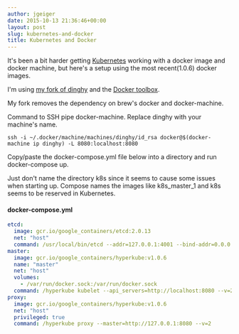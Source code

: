 ```yaml
---
author: jgeiger
date: 2015-10-13 21:36:46+00:00
layout: post
slug: kubernetes-and-docker
title: Kubernetes and Docker
---
```


It's been a bit harder getting [Kubernetes](http://kubernetes.io/) working with a docker image and docker machine, but here's a setup using the most recent(1.0.6) docker images.

I'm using [my fork of dinghy](https://github.com/jgeiger/dinghy) and the [Docker toolbox](https://www.docker.com/toolbox).

My fork removes the dependency on brew's docker and docker-machine.

Command to SSH pipe docker-machine. Replace dinghy with your machine's name.

```
ssh -i ~/.docker/machine/machines/dinghy/id_rsa docker@$(docker-machine ip dinghy) -L 8080:localhost:8080
```
Copy/paste the docker-compose.yml file below into a directory and run docker-compose up.

Just don't name the directory k8s since it seems to cause some issues when starting up. Compose names the images like k8s\_master\_1 and k8s seems to be reserved in Kubernetes.

#### docker-compose.yml
```yaml
etcd:
  image: gcr.io/google_containers/etcd:2.0.13
  net: "host"
  command: /usr/local/bin/etcd --addr=127.0.0.1:4001 --bind-addr=0.0.0.0:4001 --data-dir=/var/etcd/data
master:
  image: gcr.io/google_containers/hyperkube:v1.0.6
  name: "master"
  net: "host"
  volumes:
    - /var/run/docker.sock:/var/run/docker.sock
  command: /hyperkube kubelet --api_servers=http://localhost:8080 --v=2 --address=0.0.0.0 --enable_server --hostname_override=127.0.0.1 --config=/etc/kubernetes/manifests
proxy:
  image: gcr.io/google_containers/hyperkube:v1.0.6
  net: "host"
  privileged: true
  command: /hyperkube proxy --master=http://127.0.0.1:8080 --v=2
```
